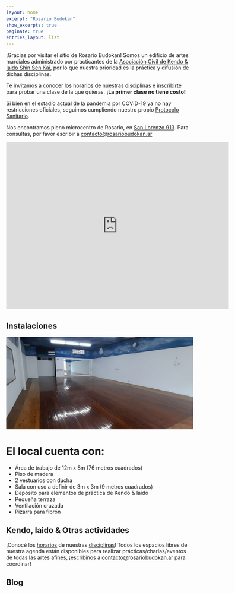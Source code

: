 ```yaml
---
layout: home
excerpt: "Rosario Budokan"
show_excerpts: true
paginate: true
entries_layout: list
---
```


¡Gracias por visitar el sitio de Rosario Budokan! Somos un edificio de artes marciales administrado por practicantes de la [Asociación Civil de Kendo & Iaido Shin Sen Kai](https://shinsenkai.org), por lo que nuestra prioridad es la práctica y difusión de dichas disciplinas.

Te invitamos a conocer los [horarios](/horarios) de nuestras [disciplinas](/disciplinas) e [inscribirte](/inscripcion) para probar una clase de la que quieras. **¡La primer clase no tiene costo!**

Si bien en el estadío actual de la pandemia por COVID-19 ya no hay restricciones oficiales, seguimos cumpliendo nuestro propio [Protocolo Sanitario](/protocolo-sanitario).

Nos encontramos pleno microcentro de Rosario, en [San Lorenzo 913](https://goo.gl/maps/UrgXyS4JV2Qs7Fqj7). Para consultas, por favor escribir a [contacto@rosariobudokan.ar](mailto:contacto@rosariobudokan.ar)

<iframe src="https://www.google.com/maps/embed?pb=!1m18!1m12!1m3!1d1948.1982282037714!2d-60.63628431172503!3d-32.94543815158321!2m3!1f0!2f0!3f0!3m2!1i1024!2i768!4f13.1!3m3!1m2!1s0x95b7ab2a4fc78367%3A0xf30ccb1ecfacc3fa!2sRosario%20Budokan!5e0!3m2!1ses-419!2sar!4v1617989575982!5m2!1ses-419!2sar" width="600" height="450" style="border:0;" allowfullscreen="" loading="lazy"></iframe>


## Instalaciones

![Salón principal de RBDK](/images/instalaciones_01.jpg)

# El local cuenta con:

* Área de trabajo de 12m x 8m (76 metros cuadrados)
* Piso de madera
* 2 vestuarios con ducha
* Sala con uso a definir de 3m x 3m (9 metros cuadrados)
* Depósito para elementos de práctica de Kendo & Iaido
* Pequeña terraza
* Ventilación cruzada
* Pizarra para fibrón


## Kendo, Iaido & Otras actividades
¡Conocé los [horarios](/horarios) de nuestras [disciplinas](/disciplinas)!
Todos los espacios libres de nuestra agenda están disponibles para realizar prácticas/charlas/eventos de todas las artes afines, ¡escribinos a [contacto@rosariobudokan.ar](mailto:contacto@rosariobudokan.ar) para coordinar!


## Blog
